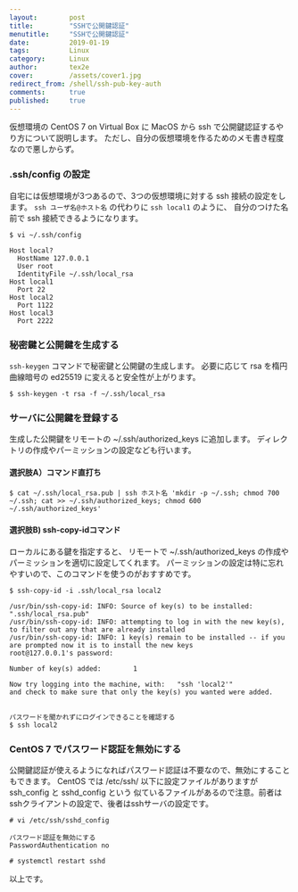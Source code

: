 ```yaml
---
layout:        post
title:         "SSHで公開鍵認証"
menutitle:     "SSHで公開鍵認証"
date:          2019-01-19
tags:          Linux
category:      Linux
author:        tex2e
cover:         /assets/cover1.jpg
redirect_from: /shell/ssh-pub-key-auth
comments:      true
published:     true
---
```


仮想環境の CentOS 7 on Virtual Box に MacOS から ssh で公開鍵認証するやり方について説明します。
ただし、自分の仮想環境を作るためのメモ書き程度なので悪しからず。

### .ssh/config の設定

自宅には仮想環境が3つあるので、3つの仮想環境に対する ssh 接続の設定をします。
`ssh ユーザ名@ホスト名` の代わりに `ssh local1` のように、
自分のつけた名前で ssh 接続できるようになります。

```command
$ vi ~/.ssh/config

Host local?
  HostName 127.0.0.1
  User root
  IdentityFile ~/.ssh/local_rsa
Host local1
  Port 22
Host local2
  Port 1122
Host local3
  Port 2222
```

### 秘密鍵と公開鍵を生成する

`ssh-keygen` コマンドで秘密鍵と公開鍵の生成します。
必要に応じて rsa を楕円曲線暗号の ed25519 に変えると安全性が上がります。

```command
$ ssh-keygen -t rsa -f ~/.ssh/local_rsa
```

### サーバに公開鍵を登録する

生成した公開鍵をリモートの ~/.ssh/authorized_keys に追加します。
ディレクトリの作成やパーミッションの設定なども行います。

#### 選択肢A）コマンド直打ち

```command
$ cat ~/.ssh/local_rsa.pub | ssh ホスト名 'mkdir -p ~/.ssh; chmod 700 ~/.ssh; cat >> ~/.ssh/authorized_keys; chmod 600 ~/.ssh/authorized_keys'
```

#### 選択肢B) ssh-copy-idコマンド

ローカルにある鍵を指定すると、
リモートで ~/.ssh/authorized_keys の作成やパーミッションを適切に設定してくれます。
パーミッションの設定は特に忘れやすいので、このコマンドを使うのがおすすめです。

```command
$ ssh-copy-id -i .ssh/local_rsa local2

/usr/bin/ssh-copy-id: INFO: Source of key(s) to be installed: ".ssh/local_rsa.pub"
/usr/bin/ssh-copy-id: INFO: attempting to log in with the new key(s), to filter out any that are already installed
/usr/bin/ssh-copy-id: INFO: 1 key(s) remain to be installed -- if you are prompted now it is to install the new keys
root@127.0.0.1's password:

Number of key(s) added:        1

Now try logging into the machine, with:   "ssh 'local2'"
and check to make sure that only the key(s) you wanted were added.


パスワードを聞かれずにログインできることを確認する
$ ssh local2
```

### CentOS 7 でパスワード認証を無効にする

公開鍵認証が使えるようになればパスワード認証は不要なので、無効にすることもできます。
CentOS では /etc/ssh/ 以下に設定ファイルがありますが ssh_config と sshd_config という
似ているファイルがあるので注意。前者はsshクライアントの設定で、後者はsshサーバの設定です。

```command
# vi /etc/ssh/sshd_config

パスワード認証を無効にする
PasswordAuthentication no

# systemctl restart sshd
```

以上です。
